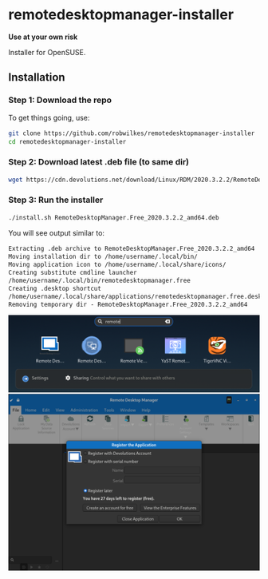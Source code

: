
# remotedesktopmanager-installer

**Use at your own risk**

Installer for OpenSUSE.

## Installation

### Step 1: Download the repo

To get things going, use:
``` bash
git clone https://github.com/robwilkes/remotedesktopmanager-installer
cd remotedesktopmanager-installer
```
### Step 2: Download latest .deb file (to same dir)

``` bash
wget https://cdn.devolutions.net/download/Linux/RDM/2020.3.2.2/RemoteDesktopManager.Free_2020.3.2.2_amd64.deb
```

### Step 3: Run the installer

``` bash
./install.sh RemoteDesktopManager.Free_2020.3.2.2_amd64.deb
```
You will see output similar to:
```
Extracting .deb archive to RemoteDesktopManager.Free_2020.3.2.2_amd64
Moving installation dir to /home/username/.local/bin/
Moving application icon to /home/username/.local/share/icons/
Creating substitute cmdline launcher /home/username/.local/bin/remotedesktopmanager.free
Creating .desktop shortcut /home/username/.local/share/applications/remotedesktopmanager.free.desktop
Removing temporary dir - RemoteDesktopManager.Free_2020.3.2.2_amd64
```

<img src="demo/desktop-shortcut.png" width=1000>

<img src="demo/application-launches.png" width=1000>